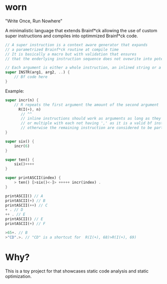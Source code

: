 # worn

"Write Once, Run Nowhere"

A minimalistic language that extends Brainf\*ck allowing the use of custom super
instructions and compiles into optimmized Brainf\*ck code.

```rust
// A super instruction is a context aware generator that expands
// a parametrized Brainf*ck routine at compile time
// It is basically a macro but with validation that ensures
// that the enderlying instruction sequence does not ovewrite into potentially "shared" memory

// Each argument is either a whole instruction, an inlined string or a number
super INSTR(arg1, arg2, ..) {
    // Bf code here
}
```

Example:

```rust
super incr(n) {
    // R repeats the first argument the amount of the second argument
      R(I(+), n) 
       // ^^
       // inline instructions should work as arguments as long as they are single,
       // or multiple with each not having ',' as it is a valid bf instruction
       // otherwise the remaining instruction are considered to be part of the first half
}

super six() {
    incr(6)
}

super ten() {
    six()++++
}

super printASCII(index) {
    > ten() [>six()<-]> +++++ incr(index) .
}

printASCII() // A
printASCII(+) // B
printASCII(++) // C
+ . // D
++ . // E
printASCII() // E
printASCII(+) // F

>65+. // B
>"CD".>. // "CD" is a shortcut for  R(I(+), 68)>R(I(+), 69)
```

# Why?

This is a toy project for that showcases static code analysis and static
optimization.
